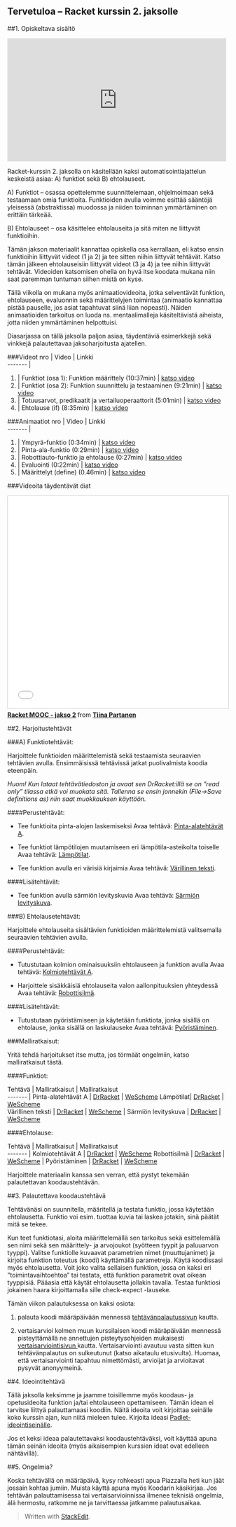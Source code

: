 
Tervetuloa – Racket kurssin 2. jaksolle
------------------------------------------------------
##1. Opiskeltava sisältö

<iframe width="500" height="281" src="https://www.youtube.com/embed/ssB-96vXVBI" frameborder="0" allowfullscreen></iframe>

Racket-kurssin 2. jaksolla on käsitellään kaksi automatisointiajattelun keskeistä asiaa: A) funktiot sekä B) ehtolauseet.

A) Funktiot – osassa opettelemme suunnittelemaan, ohjelmoimaan sekä testaamaan omia funktioita. Funktioiden avulla voimme  esittää sääntöjä yleisessä (abstraktissa) muodossa ja niiden toiminnan ymmärtäminen on erittäin tärkeää.

B) Ehtolauseet – osa käsittelee ehtolauseita ja sitä miten ne liittyvät funktioihin.

Tämän jakson materiaalit kannattaa opiskella osa kerrallaan, eli katso ensin funktioihin liittyvät videot (1 ja 2) ja tee sitten niihin liittyvät tehtävät. Katso tämän jälkeen ehtolauseisiin liittyvät videot (3 ja 4) ja tee niihin liittyvät tehtävät. Videoiden katsomisen ohella on hyvä itse koodata mukana niin saat paremman tuntuman siihen mistä on kyse.

Tällä viikolla on mukana myös animaatiovideoita, jotka selventävät funktion, ehtolauseen, evaluonnin sekä määrittelyjen toimintaa (animaatio kannattaa pistää pauselle, jos asiat tapahtuvat siinä liian nopeasti). Näiden animaatioiden tarkoitus on luoda ns. mentaalimalleja käsiteltävistä aiheista, jotta niiden ymmärtäminen helpottuisi.

Diasarjassa on tällä jaksolla paljon asiaa, täydentäviä esimerkkejä sekä vinkkejä palautettavaa jaksoharjoitusta ajatellen.

###Videot 
nro  | Video  |    Linkki                                   
-------                                              |
1.  | Funktiot (osa 1): Funktion määrittely (10:37min) |  <a href="https://youtu.be/9zAuinXk63Y" target="_blank">katso video</a>  
2.  | Funktiot (osa 2): Funktion suunnittelu ja testaaminen (9:21min)  |	<a href="https://youtu.be/5EQYQ94S-UI" target="_blank">katso video</a>
3.  | Totuusarvot, predikaatit ja vertailuoperaattorit (5:01min)  |	<a href="https://youtu.be/_SQ0DSQ0Vp8" target="_blank">katso video</a>
4.  | Ehtolause (if) (8:35min)   | <a href="https://youtu.be/g0lYnpwsc7o" target="_blank">katso video</a>
 
###Animaatiot 
nro  | Video  |    Linkki                                   
-------                                              |
1.  | Ympyrä-funktio (0:34min) |  <a href="https://youtu.be/p6KMl79rMb0" target="_blank">katso video</a>  
2.  | Pinta-ala-funktio (0:29min)  |	<a href="https://youtu.be/IK-I4dg6Gns" target="_blank">katso video</a>
3.  | Robottiauto-funktio ja ehtolause (0:27min)  |	<a href="https://youtu.be/ULGqPDqWC58" target="_blank">katso video</a>
4.  | Evaluointi (0:22min)   | <a href="https://youtu.be/_laT_CGR6M4" target="_blank">katso video</a>
5.  | Määrittelyt (define) (0.46min)   | <a href="https://youtu.be/VUNyOmKx-hw" target="_blank">katso video</a>

###Videoita täydentävät diat

<iframe src="//www.slideshare.net/slideshow/embed_code/key/sEibk6CwKk9Pk9" width="595" height="485" frameborder="0" marginwidth="0" marginheight="0" scrolling="no" style="border:1px solid #CCC; border-width:1px; margin-bottom:5px; max-width: 100%;" allowfullscreen> </iframe> <div style="margin-bottom:5px"> <strong> <a href="//www.slideshare.net/TiinaPartanen/racket-mooc-jakso-2" title="Racket MOOC - jakso 2" target="_blank">Racket MOOC - jakso 2</a> </strong> from <strong><a target="_blank" href="//www.slideshare.net/TiinaPartanen">Tiina Partanen</a></strong> </div>

##2. Harjoitustehtävät

###A) Funktiotehtävät:

Harjoittele funktioiden määrittelemistä sekä testaamista seuraavien tehtävien avulla. Ensimmäisissä tehtävissä jatkat puolivalmista koodia eteenpäin.

*Huom! Kun lataat tehtävätiedoston ja avaat sen DrRacket:illä se on ”read only” tilassa etkä voi muokata sitä. Tallenna se ensin jonnekin (File->Save definitions as) niin saat muokkauksen käyttöön.*

####Perustehtävät:

- Tee funktioita pinta-alojen laskemiseksi 
Avaa tehtävä: <a href="http://racket.koodiaapinen.fi/tehtavat/perusteet_funktiot.html#%28part._racket_perusteet_pinta-alafunktioita_.A%29" target="_blank">Pinta-alatehtävät A</a>.

- Tee funktiot lämpötilojen muutamiseen eri lämpötila-asteikolta toiselle
Avaa tehtävä: <a href="http://racket.koodiaapinen.fi/tehtavat/perusteet_funktiot.html#%28part._racket_perusteet_lampotilamuunnoksia%29" target="_blank">Lämpötilat</a>.

- Tee funktion avulla eri värisiä kirjaimia
Avaa tehtävä: <a href="http://racket.koodiaapinen.fi/tehtavat/perusteet_funktiot.html#%28part._racket_perusteet_varikirjaimet%29" target="_blank">Värillinen teksti</a>.

####Lisätehtävät:

- Tee funktion avulla särmiön levityskuvia
Avaa tehtävä: <a href="http://racket.koodiaapinen.fi/tehtavat/perusteet_funktiot.html#%28part._racket_perusteet_sarmion_levityskuva%29" target="_blank">Särmiön levityskuva</a>.

###B) Ehtolausetehtävät:

Harjoittele ehtolauseita sisältävien funktioiden määrittelemistä valitsemalla seuraavien tehtävien avulla. 

####Perustehtävät:

- Tutustutaan kolmion ominaisuuksiin ehtolauseen ja funktion avulla
Avaa tehtävä: <a href="http://racket.koodiaapinen.fi/tehtavat/perusteet_totuusarvot_ja_ehtolauseet.html#%28part._racket_perusteet_kolmiotehtavat_.A1%29" target="_blank">Kolmiotehtävät A</a>.

- Harjoittele sisäkkäisiä ehtolauseita valon aallonpituuksien yhteydessä
Avaa tehtävä: <a href="http://racket.koodiaapinen.fi/tehtavat/perusteet_totuusarvot_ja_ehtolauseet.html#%28part._racket_perusteet_robottisilma%29" target="_blank">Robottisilmä</a>.

####Lisätehtävät:
- Tutustutaan pyöristämiseen ja käytetään funktiota, jonka sisällä on ehtolause, jonka sisällä on laskulauseke 
Avaa tehtävä: <a href="http://racket.koodiaapinen.fi/tehtavat/perusteet_totuusarvot_ja_ehtolauseet.html#%28part._racket_perusteet_pyoristaminen%29" target="_blank">Pyöristäminen</a>.

###Malliratkaisut:

Yritä tehdä harjoitukset itse mutta, jos törmäät ongelmiin, katso malliratkaisut tästä.

####Funktiot:

Tehtävä | Malliratkaisut  | Malliratkaisut                                  
-------                                              |
Pinta-alatehtävät A | [DrRacket](http://racket.koodiaapinen.fi/tehtavat/tiedostot/perusteet/funktio/pinta-alafunktiot_A_esimerkkiratkaisuja.rkt) | <a href="http://racket.koodiaapinen.fi/tehtavat/tiedostot/wescheme/pinta-alafunktiot_A_esimerkkiratkaisuja.html" target="_blank">WeScheme</a>
Lämpötilat| [DrRacket](http://racket.koodiaapinen.fi/tehtavat/tiedostot/perusteet/funktio/lampotilat_esimerkkiratkaisuja.rkt)  | <a href="http://racket.koodiaapinen.fi/tehtavat/tiedostot/wescheme/lampotilat_esimerkkiratkaisuja.html" target="_blank">WeScheme</a>	
Värillinen teksti | [DrRacket](http://racket.koodiaapinen.fi/tehtavat/tiedostot/perusteet/funktio/varillinen_teksti_esimerkkiratkaisuja.rkt)  |	<a href="http://racket.koodiaapinen.fi/tehtavat/tiedostot/wescheme/varillinen_teksti_esimerkkiratkaisuja.html" target="_blank">WeScheme</a>                                             |
Särmiön levityskuva | [DrRacket](http://racket.koodiaapinen.fi/tehtavat/tiedostot/perusteet/funktio/sarmion_levityskuvat_esimerkkiratkaisuja.rkt) | <a href="http://racket.koodiaapinen.fi/tehtavat/tiedostot/wescheme/sarmion_levityskuvat_esimerkkiratkaisuja.html" target="_blank">WeScheme</a>

####Ehtolause:

Tehtävä | Malliratkaisut |    Malliratkaisut                                  
-------                                              |
Kolmiotehtävät A  | [DrRacket](http://racket.koodiaapinen.fi/tehtavat/tiedostot/perusteet/ehtolause/kolmiot_A1_esimerkkiratkaisuja.rkt) | <a href="http://racket.koodiaapinen.fi/tehtavat/tiedostot/wescheme/kolmiot_A1_esimerkkiratkaisuja.html" target="_blank">WeScheme</a>
Robottisilmä | [DrRacket](http://racket.koodiaapinen.fi/tehtavat/tiedostot/perusteet/ehtolause/robottisilma_esimerkkiratkaisuja.rkt)  | <a href="http://racket.koodiaapinen.fi/tehtavat/tiedostot/wescheme/robottisilma_esimerkkiratkaisuja.html" target="_blank">WeScheme</a>	                                       |
Pyöristäminen | [DrRacket](http://racket.koodiaapinen.fi/tehtavat/tiedostot/perusteet/ehtolause/pyoristys_esimerkkiratkaisuja.rkt)  |	<a href="http://racket.koodiaapinen.fi/tehtavat/tiedostot/wescheme/pyoristys_esimerkkiratkaisuja.html" target="_blank">WeScheme</a>

Harjoittele materiaalin kanssa sen verran, että pystyt tekemään palautettavan koodaustehtävän.

##3. Palautettava koodaustehtävä

Tehtävänäsi on suunnitella, määritellä ja testata funktio, jossa käytetään ehtolausetta. Funktio voi esim. tuottaa kuvia tai laskea jotakin, sinä päätät mitä se tekee.

Kun teet funktiotasi, aloita määrittelemällä sen tarkoitus sekä esittelemällä sen nimi sekä sen määrittely- ja arvojoukot (syötteen tyypit ja paluuarvon tyyppi). Valitse funktiolle kuvaavat parametrien nimet (muuttujanimet) ja kirjoita funktion toteutus (koodi) käyttämällä parametreja. Käytä koodissasi myös ehtolausetta. Voit joko valita sellaisen funktion, jossa on kaksi eri ”toimintavaihtoehtoa” tai testata, että funktion parametrit ovat oikean tyyppisiä. Pääasia että käytät ehtolausetta jollakin tavalla. Testaa funktiosi jokainen haara kirjoittamalla sille check-expect -lauseke.

Tämän viikon palautuksessa on kaksi osiota:

1. palauta koodi määräpäivään mennessä [tehtävänpalautussivun](https://plus.cs.hut.fi/aapinen-racket/S2016/jakso-2/jakso2/) kautta.

2. vertaisarvioi kolmen muun kurssilaisen koodi määräpäivään mennessä pisteyttämällä ne annettujen pisteytysohjeiden mukaisesti [vertaisarviointisivun ](https://plus.cs.hut.fi/aapinen-racket/S2016/jakso2-review/vertaisarviointi/) kautta. Vertaisarviointi avautuu vasta sitten kun tehtävänpalautus on sulkeutunut (katso aikataulu etusivulta). Huomaa, että vertaisarviointi tapahtuu nimettömästi, arvioijat ja arvioitavat pysyvät anonyymeinä.

##4. Ideointitehtävä

Tällä jaksolla keksimme ja jaamme toisillemme myös koodaus- ja opetusideoita funktion ja/tai ehtolauseen opettamiseen. Tämän idean ei tarvitse liittyä palauttamaasi koodiin. Näitä ideoita voit kirjoittaa seinälle koko kurssin ajan, kun niitä mieleen tulee. Kirjoita ideasi [Padlet-ideointiseinälle](https://plus.cs.hut.fi/aapinen-racket/S2016/jakso-2/padlet1/). 

Jos et keksi ideaa palautettavaksi koodaustehtäväksi, voit käyttää apuna tämän seinän ideoita (myös aikaisempien kurssien ideat ovat edelleen nähtävillä). 

##5. Ongelmia?

Koska tehtävällä on määräpäivä, kysy rohkeasti apua Piazzalla heti kun jäät jossain kohtaa jumiin. Muista käyttä apuna myös Koodarin käsikirjaa. Jos tehtävän palauttamisessa tai vertaisarvioinnissa ilmenee teknisiä ongelmia, älä hermostu, ratkomme ne ja tarvittaessa jatkamme palautusaikaa.

> Written with [StackEdit](https://stackedit.io/).